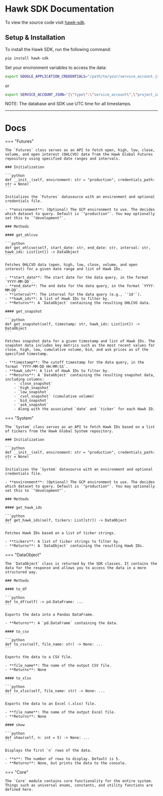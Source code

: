 # Hawk SDK Documentation

To view the source code visit [hawk-sdk](https://github.com/Hawk-Center/hawk-sdk).

## Setup & Installation

To install the Hawk SDK, run the following command:

```bash
pip install hawk-sdk
```

Set your environment variables to access the data:

```bash
export GOOGLE_APPLICATION_CREDENTIALS="/path/to/your/service_account.json"
```
or
```bash
export SERVICE_ACCOUNT_JSON="{\"type\":\"service_account\",\"project_id\":\"...\"}"
```

NOTE: The database and SDK use UTC time for all timestamps.

---

# Docs

=== "Futures"

    The `Futures` class serves as an API to fetch open, high, low, close, volume, and open interest (OHLCVO) data from the Hawk Global Futures repository using specified date ranges and intervals.
    
    ### Initialization
    
    ```python
    def __init__(self, environment: str = "production", credentials_path: str = None)
    ```
    
    Initializes the `Futures` datasource with an environment and optional credentials file.
    
    - **environment**: (Optional) The GCP environment to use. The decides which dataset to query. Default is `"production"`. You may optionally set this to `"development"`.
    
    ### Methods
    
    #### get_ohlcvo
    
    ```python
    def get_ohlcvo(self, start_date: str, end_date: str, interval: str, hawk_ids: List[int]) -> DataObject
    ```
    
    Fetches OHLCVO data (open, high, low, close, volume, and open interest) for a given date range and list of Hawk IDs.
    
    - **start_date**: The start date for the data query, in the format `YYYY-MM-DD`.
    - **end_date**: The end date for the data query, in the format `YYYY-MM-DD`.
    - **interval**: The interval for the data query (e.g., `'1d'`).
    - **hawk_ids**: A list of Hawk IDs to filter by.
    - **Returns**: A `DataObject` containing the resulting OHLCVO data.

    #### get_snapshot

    ```python
    def get_snapshot(self, timestamp: str, hawk_ids: List[int]) -> DataObject
    ```
    
    Fetches snapshot data for a given timestamp and list of Hawk IDs. The snapshot data includes key metrics such as the most recent values for close, high, low, cumulative volume, bid, and ask prices as of the specified timestamp.
    
    - **timestamp**: The cutoff timestamp for the data query, in the format `YYYY-MM-DD HH:MM:SS`.
    - **hawk_ids**: A list of Hawk IDs to filter by.
    - **Returns**: A `DataObject` containing the resulting snapshot data, including columns:
        - `close_snapshot`
        - `high_snapshot`
        - `low_snapshot`
        - `cvol_snapshot` (cumulative volume)
        - `bid_snapshot`
        - `ask_snapshot`
        - Along with the associated `date` and `ticker` for each Hawk ID.

=== "System"

    The `System` class serves as an API to fetch Hawk IDs based on a list of tickers from the Hawk Global System repository.
    
    ### Initialization
    
    ```python
    def __init__(self, environment: str = "production", credentials_path: str = None)
    ```
    
    Initializes the `System` datasource with an environment and optional credentials file.
    
    - **environment**: (Optional) The GCP environment to use. The decides which dataset to query. Default is `"production"`. You may optionally set this to `"development"`.
    
    ### Methods
    
    #### get_hawk_ids
    
    ```python
    def get_hawk_ids(self, tickers: List[str]) -> DataObject
    ```
    
    Fetches Hawk IDs based on a list of ticker strings.
    
    - **tickers**: A list of ticker strings to filter by.
    - **Returns**: A `DataObject` containing the resulting Hawk IDs.

=== "DataObject"

    The `DataObject` class is returned by the SDK classes. It contains the data for the response and allows you to access the data in a more structured way.

    ### Methods
    
    #### to_df
    
    ```python
    def to_df(self) -> pd.DataFrame: ...
    ```

    Exports the data into a Pandas DataFrame.
    
    - **Returns**: A `pd.DataFrame` containing the data.
    
    #### to_csv
    
    ```python
    def to_csv(self, file_name: str) -> None: ...
    ```

    Exports the data to a CSV file.
    
    - **file_name**: The name of the output CSV file.
    - **Returns**: None
    
    #### to_xlsx
    
    ```python
    def to_xlsx(self, file_name: str) -> None: ...
    ```

    Exports the data to an Excel (.xlsx) file.
    
    - **file_name**: The name of the output Excel file.
    - **Returns**: None
    
    #### show
    
    ```python
    def show(self, n: int = 5) -> None: ...
    ```
    
    Displays the first `n` rows of the data.
    
    - **n**: The number of rows to display. Default is 5.
    - **Returns**: None, but prints the data to the console.

=== "Core"
    
    The `Core` module contains core functionality for the entire system. Things such as universal enums, constants, and utility functions are defined here.